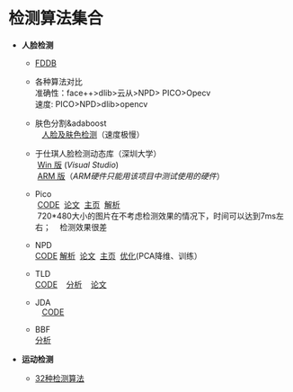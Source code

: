 # 检测算法集合

-  **人脸检测**  

    - [FDDB](http://vis-www.cs.umass.edu/fddb/results.html)  
    
    - 各种算法对比  
    准确性：face++>dlib>云从>NPD> PICO>Opecv  
    速度: PICO>NPD>dlib>opencv  
    
    - 肤色分割&adaboost  
    [人脸及肤色检测](https://github.com/smartadpole/SkinSplit)（速度极慢）  
    
    - 于仕琪人脸检测动态库（深圳大学）   
  [Win 版](https://github.com/smartadpole/libfacedetection) (*Visual Studio*)    
  [ARM 版](https://github.com/smartadpole/YSQfastfd)（*ARM硬件只能用该项目中测试使用的硬件*）  
    - Pico  
  [CODE](https://github.com/smartadpole/pico)
  [论文](https://arxiv.org/pdf/1305.4537.pdf)
  [主页](https://arxiv.org/abs/1305.4537)
  [解析](http://blog.csdn.net/u010333076/article/details/51397332)  
  720\*480大小的图片在不考虑检测效果的情况下，时间可以达到7ms左右；  
  检测效果很差   
    - NPD  
  [CODE](https://github.com/smartadpole/NPD) 
  [解析](http://blog.csdn.net/u010333076/article/details/51397332) 
  [论文](https://arxiv.org/pdf/1408.1656.pdf)
  [主页](http://www.cbsr.ia.ac.cn/users/scliao/projects/npdface/)
  [优化](http://blog.csdn.net/qq_14845119/article/details/52576902)(PCA降维、训练）  
  
    - TLD  
    [CODE](https://github.com/smartadpole/TLD)
    [分析](http://blog.csdn.net/crzy_sparrow/article/details/7398904)
    [论文](http://info.ee.surrey.ac.uk/Personal/Z.Kalal/Publications/2010_icip.pdf)  
    
    - JDA  
    [CODE](https://github.com/smartadpole/JDA)  
    
    - BBF  
    [分析](http://libccv.org/doc/doc-bbf/)  
    
- **运动检测**
    - [32种检测算法](https://github.com/smartadpole/bgslibrary)
